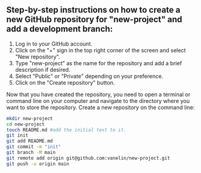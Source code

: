 ## Step-by-step instructions on how to create a new GitHub repository for "new-project" and add a development branch:

1. Log in to your GitHub account.
2. Click on the "+" sign in the top right corner of the screen and select "New repository".
3. Type "new-project" as the name for the repository and add a brief description if desired.
4. Select "Public" or "Private" depending on your preference.
5. Click on the "Create repository" button.

Now that you have created the repository, you need to open a terminal or command line on your computer and navigate to the directory where you want to store the repository.
Create a new repository on the command line:
```bash
mkdir new-project
cd new-project
touch README.md #add the initial text to it.
git init
git add README.md
git commit -m "init"
git branch -M main
git remote add origin git@github.com:vanelin/new-project.git
git push -u origin main
```

